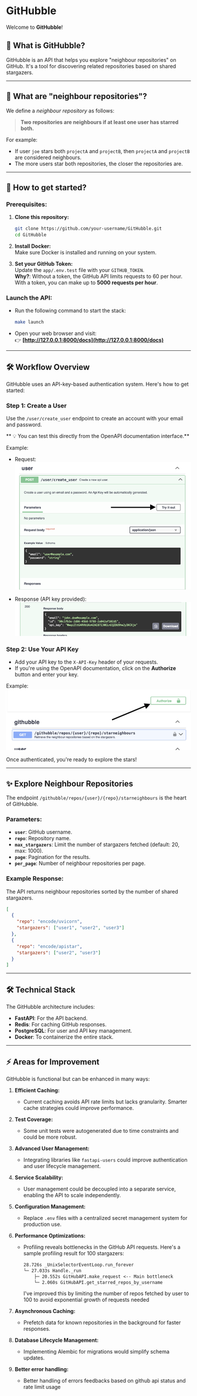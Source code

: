 
# **GitHubble**

Welcome to **GitHubble**!

## 🌟 What is GitHubble?

GitHubble is an API that helps you explore "neighbour repositories" on GitHub. It's a tool for discovering related repositories based on shared stargazers.

---

## 🧐 What are "neighbour repositories"?

We define a *neighbour repository* as follows:

> **Two repositories are neighbours if at least one user has starred both.**

For example:
- If user `joe` stars both `projectA` and `projectB`, then `projectA` and `projectB` are considered neighbours.
- The more users star both repositories, the closer the repositories are.

---

## 🚀 How to get started?

### Prerequisites:
1. **Clone this repository:**
   ```bash
   git clone https://github.com/your-username/GitHubble.git
   cd GitHubble
   ```

2. **Install Docker:**  
   Make sure Docker is installed and running on your system.

3. **Set your GitHub Token:**  
   Update the `app/.env.test` file with your `GITHUB_TOKEN`.  
   **Why?**: Without a token, the GitHub API limits requests to 60 per hour. With a token, you can make up to **5000 requests per hour**.

### Launch the API:
- Run the following command to start the stack:
   ```bash
   make launch
   ```

- Open your web browser and visit:  
  👉 **[http://127.0.0.1:8000/docs](http://127.0.0.1:8000/docs)**

---

## 🛠️ Workflow Overview

GitHubble uses an API-key-based authentication system. Here's how to get started:

### Step 1: Create a User
Use the `/user/create_user` endpoint to create an account with your email and password.  

** 💡 You can test this directly from the OpenAPI documentation interface.**

Example:
- Request:  
    ![Create User Request](assets/screen1.png)

- Response (API key provided):  
    ![Create User Response](assets/screen2.png)

### Step 2: Use Your API Key
- Add your API key to the `X-API-Key` header of your requests.
- If you're using the OpenAPI documentation, click on the **Authorize** button and enter your key.

Example:  
![Authorize](assets/screen3.png)

Once authenticated, you're ready to explore the stars!

---

## ✨ Explore Neighbour Repositories

The endpoint `/githubble/repos/{user}/{repo}/starneighbours` is the heart of GitHubble.  

### Parameters:
- **`user`**: GitHub username.
- **`repo`**: Repository name.
- **`max_stargazers`**: Limit the number of stargazers fetched (default: 20, max: 1000).
- **`page`**: Pagination for the results.
- **`per_page`**: Number of neighbour repositories per page.

### Example Response:
The API returns neighbour repositories sorted by the number of shared stargazers.

```json
[
  {
    "repo": "encode/uvicorn",
    "stargazers": ["user1", "user2", "user3"]
  },
  {
    "repo": "encode/apistar",
    "stargazers": ["user2", "user3"]
  }
]
```

---

## 🛠️ Technical Stack

The GitHubble architecture includes:
- **FastAPI**: For the API backend.
- **Redis**: For caching GitHub responses.
- **PostgreSQL**: For user and API key management.
- **Docker**: To containerize the entire stack.

---

## ⚡ Areas for Improvement

GitHubble is functional but can be enhanced in many ways:

1. **Efficient Caching:**
   - Current caching avoids API rate limits but lacks granularity. Smarter cache strategies could improve performance.

2. **Test Coverage:**
   - Some unit tests were autogenerated due to time constraints and could be more robust.

3. **Advanced User Management:**
   - Integrating libraries like `fastapi-users` could improve authentication and user lifecycle management.

4. **Service Scalability:**
   - User management could be decoupled into a separate service, enabling the API to scale independently.

5. **Configuration Management:**
   - Replace `.env` files with a centralized secret management system for production use.

6. **Performance Optimizations:**
   - Profiling reveals bottlenecks in the GitHub API requests. Here's a sample profiling result for 100 stargazers:
     ```
     28.726s _UnixSelectorEventLoop.run_forever
     └─ 27.033s Handle._run
         ├─ 20.552s GitHubAPI.make_request <-- Main bottleneck
         └─ 2.060s GitHubAPI.get_starred_repos_by_username
     ```
     I've improved this by limiting the number of repos fetched by user to 100 to avoid exponential growth of requests needed

7. **Asynchronous Caching:**
   - Prefetch data for known repositories in the background for faster responses.

8. **Database Lifecycle Management:**
   - Implementing Alembic for migrations would simplify schema updates.

9. **Better error handling:**
   - Better handling of errors feedbacks based on github api status and rate limit usage

